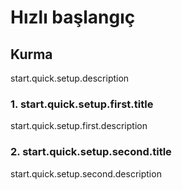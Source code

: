 # Hızlı başlangıç

## Kurma

start.quick.setup.description

### 1. start.quick.setup.first.title

start.quick.setup.first.description

### 2. start.quick.setup.second.title

start.quick.setup.second.description
